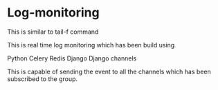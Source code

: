 # Log-monitoring
This is similar to tail-f command


This is real time log monitoring which has been build using 

Python
Celery
Redis
Django
Django channels


This is capable of sending the event to all the channels which has been subscribed to the group.

